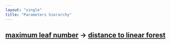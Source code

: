 ```yaml
---
layout: "single"
title: "Parameters hierarchy"
---
```

<!--this is a generated file-->

## [maximum leaf number](../BN92vX) → [distance to linear forest](../skQuFN_dist)
